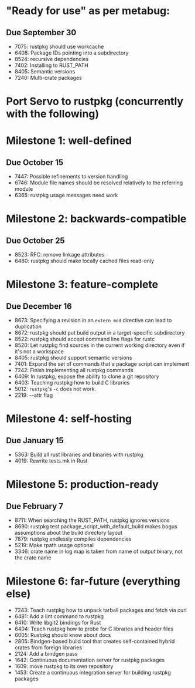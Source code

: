 # "Ready for use" as per metabug:
## Due September 30

* 7075: rustpkg should use workcache
* 6408: Package IDs pointing into a subdirectory
* 8524: recursive dependencies
* 7402: Installing to RUST_PATH
* 8405: Semantic versions
* 7240: Multi-crate packages

# Port Servo to rustpkg (concurrently with the following)

# Milestone 1: well-defined
  ## Due October 15

* 7447: Possible refinements to version handling
* 6746: Module file names should be resolved relatively to the referring module
* 6365: rustpkg usage messages need work

# Milestone 2: backwards-compatible
  ## Due October 25

* 8523: RFC: remove linkage attributes
* 6480: rustpkg should make locally cached files read-only

# Milestone 3: feature-complete
   ## Due December 16

* 8673: Specifying a revision in an `extern mod` directive can lead to duplication
* 8672: rustpkg should put build output in a target-specific subdirectory
* 8522: rustpkg should accept command line flags for rustc
* 8520: Let rustpkg find sources in the current working directory even if it's not a workspace
* 8405: rustpkg should support semantic versions
* 7401: Expand the set of commands that a package script can implement
* 7242: Finish implementing all rustpkg commands
* 6409: In rustpkg, expose the ability to clone a git repository
* 6403: Teaching rustpkg how to build C libraries
* 5012: `rustpkg`'s `-c` does not work.
* 2219: --attr flag

# Milestone 4: self-hosting
  ## Due January 15

* 5363: Build all rust libraries and binaries with rustpkg
* 4019: Rewrite tests.mk in Rust

# Milestone 5: production-ready
   ## Due February 7

* 8711: When searching the RUST_PATH, rustpkg ignores versions
* 8690: rustpkg test package_script_with_default_build makes bogus assumptions about the build directory layout
* 7879: rustpkg endlessly compiles dependencies
* 5219: Make rpath usage optional 
* 3346: crate name in log map is taken from name of output binary, not the crate name

# Milestone 6: far-future (everything else)

* 7243: Teach rustpkg how to unpack tarball packages and fetch via curl
* 6481: Add a lint command to rustpkg
* 6410: Write libgit2 bindings for Rust
* 6404: Teach rustpkg how to probe for C libraries and header files
* 6005: Rustpkg should know about docs
* 2805: Bindgen-based build tool that creates self-contained hybrid crates from foreign libraries
* 2124: Add a bindgen pass
* 1642: Continuous documentation server for rustpkg packages
* 1609: move rustpkg to its own repository
* 1453: Create a continuous integration server for building rustpkg packages